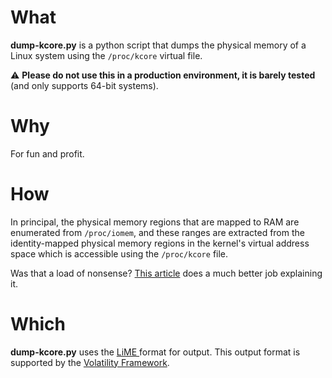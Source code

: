 # What

**dump-kcore.py** is a python script that dumps the physical memory of a Linux system using the `/proc/kcore` virtual file.

:warning: **Please do not use this in a production environment, it is barely tested** (and only supports 64-bit systems).

# Why

For fun and profit.

# How

In principal, the physical memory regions that are mapped to RAM are enumerated from `/proc/iomem`,  and these ranges are extracted from the identity-mapped physical memory regions in the kernel's virtual address space which is accessible using the `/proc/kcore` file.

Was that a load of nonsense? [This article](https://schlafwandler.github.io/posts/dumping-/proc/kcore/) does a much better job explaining it.

# Which

**dump-kcore.py** uses the [LiME ](https://github.com/504ensicsLabs/LiME)format for output. This output format is supported by the [Volatility Framework](https://www.volatilityfoundation.org/).
